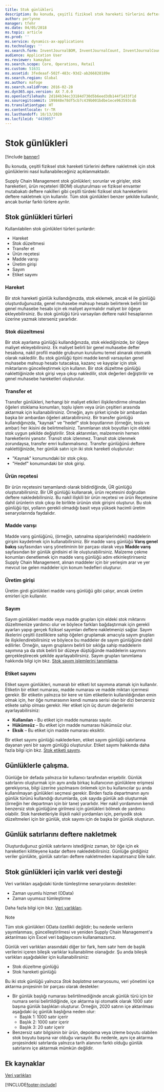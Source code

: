 ```yaml
---
title: Stok günlükleri
description: Bu konuda, çeşitli fiziksel stok hareketi türlerini deftere nakletmek için stok günlüklerini nasıl kullanabileceğiniz açıklanmaktadır.
author: perlynne
manager: tfehr
ms.date: 04/05/2018
ms.topic: article
ms.prod: ''
ms.service: dynamics-ax-applications
ms.technology: ''
ms.search.form: InventJournalBOM, InventJournalCount, InventJournalCountTag, InventJournalLossProfit, InventJournalMovement, InventJournalTransfer, WMSJournalTable
audience: Application User
ms.reviewer: kamaybac
ms.search.scope: Core, Operations, Retail
ms.custom: 51631
ms.assetid: 3fedeaaf-502f-483c-93d2-ab266828189e
ms.search.region: Global
ms.author: mafoge
ms.search.validFrom: 2016-02-28
ms.dyn365.ops.version: AX 7.0.0
ms.openlocfilehash: 2d184b34ec33184d730d5b6eed3db144f1433f1d
ms.sourcegitcommit: 199848e78df5cb7c439b001bdbe1ece963593cdb
ms.translationtype: HT
ms.contentlocale: tr-TR
ms.lasthandoff: 10/13/2020
ms.locfileid: "4439057"
---
```

# <a name="inventory-journals"></a>Stok günlükleri

[!include [banner](../includes/banner.md)]

Bu konuda, çeşitli fiziksel stok hareketi türlerini deftere nakletmek için stok günlüklerini nasıl kullanabileceğiniz açıklanmaktadır.

Supply Chain Management stok günlükleri; sorunlar ve girişler, stok hareketleri, ürün reçeteleri (BOM) oluşturulması ve fiziksel envanter mutabakatı deftere nakilleri gibi çeşitli türdeki fiziksel stok hareketlerini deftere nakletmek için kullanılır. Tüm stok günlükleri benzer şekilde kullanılır, ancak bunlar farklı türlere ayrılır.

## <a name="types-of-inventory-journals"></a>Stok günlükleri türleri
Kullanılabilen stok günlükleri türleri şunlardır:

-   Hareket
-   Stok düzeltmesi
-   Transfer et
-   Ürün reçetesi
-   Madde varışı
-   Üretim girişi
-   Sayım
-   Etiket sayımı

### <a name="movement"></a>Hareket

Bir stok hareketi günlük kullandığınızda, stok eklemek, ancak el ile günlüğü oluşturduğunuzda, genel muhasebe mahsup hesabı belirterek belirli bir genel muhasebe hesabı için ek maliyet ayırmalıdır maliyet bir öğeye ekleyebilirsiniz. Bu stok günlüğü türü varsayılan deftere nakil hesaplarının üzerine yazmak isterseniz yararlıdır.

### <a name="inventory-adjustment"></a>Stok düzeltmesi

Bir stok ayarlama günlüğü kullandığınızda, stok eklediğinizde, bir öğeye maliyet ekleyebilirsiniz. Ek maliyet belirli bir genel muhasebe defter hesabına, nakil profili madde grubunun kurulumu temel alınarak otomatik olarak nakledilir. Bu stok günlüğü tipini madde kendi varsayılan genel muhasebe mahsup hesabı tutacaksa, kazanç ve kayıplar için stok miktarlarını güncelleştirmek için kullanın. Bir stok düzeltme günlüğü naklettiğinizde stok girişi veya çıkışı nakledilir, stok değerleri değiştirilir ve genel muhasebe hareketleri oluşturulur.

### <a name="transfer"></a>Transfer et

Transfer günlükleri, herhangi bir maliyet etkileri ilişkilendirme olmadan öğeleri stoklama konumları, toplu işlem veya ürün çeşitleri arasında aktarmak için kullanabilirsiniz. Örneğin, aynı şirket içinde bir ambardan başka bir ambardan öğeleri aktarabilirsiniz. Bir transfer günlüğü kullandığınızda, "kaynak" ve "hedef" stok boyutlarının (örneğin, tesis ve ambar) her ikisini de belirtmelisiniz. Tanımlanan stok boyutları için eldeki stok uygun şekilde değiştirilir. Stok aktarımları, malzemenin hemen hareketlerini yansıtır. Transit stok izlenmez. Transit stok izlenmek zorundaysa, transfer emri kullanmalısınız. Transfer günlüğünü deftere naklettiğinizde, her günlük satırı için iki stok hareketi oluşturulur:

-   "Kaynak" konumundaki bir stok çıkışı.
-   "Hedef" konumundaki bir stok girişi.

### <a name="bom"></a>Ürün reçetesi

Bir ürün reçetesini tamamlandı olarak bildirdiğinde, ÜR günlüğü oluşturabilirsiniz. Bir ÜR günlüğü kullanarak, ürün reçetesini doğrudan deftere nakledebilirsiniz. Bu nakil ilişkili bir ürün reçetesi ve ürün Reçetesine dahil ürünlerin stok çıkışı ile birlikte ürünün stok girişini oluşturur. Bu stok günlüğü tipi, yolların gerekli olmadığı basit veya yüksek hacimli üretim senaryolarında faydalıdır.

### <a name="item-arrival"></a>Madde varışı

Madde varış günlüğünü, (örneğin, satınalma siparişlerindeki) maddelerin girişini kaydetmek için kullanabilirsiniz. Bir madde varış günlüğü **Varış genel bakış** sayfasından varış yönetiminin bir parçası olarak veya **Madde varış** sayfasından bir günlük girdisini el ile oluşturabilirsiniz. Malzeme çekme konumları denetlemek için madde varış günlüğü adını etkinleştirirseniz Supply Chain Management, alınan maddeler için bir yerleşim arar ve yer mevcut ise gelen maddeler için konum hedefleri oluşturur.

### <a name="production-input"></a>Üretim girişi

Üretim girdi günlükleri madde varış günlüğü gibi çalışır, ancak üretim emirleri için kullanılır.

### <a name="counting"></a>Sayım

Sayım günlükleri madde veya madde grupları için eldeki stok miktarını düzeltmenize yardımcı olur ve böylece farkları bağdaştırmak için gerekli ayarları yapıp gerçek fiziksel sayımları deftere nakletmenizi sağlar. Sayım ilkelerini çeşitli özelliklere sahip öğeleri gruplamak amacıyla sayım grupları ile ilişkilendirebilirsiniz ve böylece bu maddeler de sayım günlüğüne dahil edilirler. Örneğin, sayım gruplarını belirli bir sıklığa sahip maddelerin sayımına ya da stok belirli bir düzeye düştüğünde maddelerin sayımını gerçekleştirecek şekilde ayarlayabilirsiniz. Sayım grupları tanımlama hakkında bilgi için bkz. [Stok sayım işlemlerini tanımlama](tasks/define-inventory-counting-processes.md).

### <a name="tag-counting"></a>Etiket sayımı

Etiket sayım günlükleri, numaralı bir etiketi lot sayımına atamak için kullanılır. Etiketin bir etiket numarası, madde numarası ve madde miktarı içermesi gerekir. Bir etiketin yalnızca bir kere ve tüm etiketlerin kullanıldığından emin olmak için, her öğe numarasının kendi numara serisi olan bir dizi benzersiz etikete sahip olması gerekir. Her etiket için üç durum değerlerini ayarlayabilirsiniz:

-   **Kullanılan** – Bu etiket için madde numarası sayılır.
-   **Hükümsüz** – Bu etiket için madde numarası hükümsüz olur.
-   **Eksik** – Bu etiket için madde numarası eksiktir.

Bir etiket sayımı günlüğü naklederken, etiket sayım günlüğü satırlarına dayanan yeni bir sayım günlüğü oluşturulur. Etiket sayımı hakkında daha fazla bilgi için bkz. [Stok etiketi sayımı](inventory-tag-counting.md).

## <a name="working-with-journals"></a>Günlüklerle çalışma.
Günlüğe bir defada yalnızca bir kullanıcı tarafından erişebilir. Günlük satırlarını oluşturmak için aynı anda birkaç kullanıcının günlüklere erişmesi gerekiyorsa, bilgi üzerine yazılmasını önlemek için bu kullanıcılar şu anda kullanılmayan günlükleri seçmesi gerekir. Birden fazla departmanın aynı günlük türünü kullandığı durumlarda, çok sayıda günlük adı oluşturmak (örneğin her departman için bir tane) yararlıdır. Her nakil yordamının kendi benzersiz stok günlüğüne girilmesi için günlükleri bölmek de yardımcı olabilir. Stok hareketleriyle ilişkili nakil yordamları için, periyodik stok düzeltmeleri için bir günlük, stok sayımı için de başka bir günlük oluşturun.

## <a name="posting-journal-lines"></a>Günlük satırlarını deftere nakletmek
Oluşturduğunuz günlük satırlarını istediğiniz zaman, bir öğe için ek hareketleri kilitleyene kadar deftere nakledebilirsiniz. Günlüğe girdiğiniz veriler günlükte, günlük satırları deftere nakletmeden kapatırsanız bile kalır.

## <a name="data-entity-support-for-inventory-journals"></a>Stok günlükleri için varlık veri desteği

Veri varlıkları aşağıdaki türde tümleştirme senaryolarını destekler:
-    Zaman uyumlu hizmet (OData)
-  Zaman uyumsuz tümleştirme

Daha fazla bilgi için bkz. [Veri varlıkları](../../dev-itpro/data-entities/data-entities.md).

> [!NOTE]
> Tüm stok günlükleri OData özellikli değildir; bu nedenle verilerin yayımlanması, güncelleştirilmesi ve yeniden Supply Chain Management'a aktarılması için Excel veri bağlayıcısını kullanamazsınız. 

Günlük veri varlıkları arasındaki diğer bir fark, hem satır hem de başlık verilerini içeren bileşik varlıklar kullanabilme olanağıdır. Şu anda bileşik varlıkları aşağıdakiler için kullanabilirsiniz:
-   Stok düzeltme günlüğü
-   Stok hareketi günlüğü

Bu iki stok günlüğü yalnızca *Stok başlatma* senaryosunu, veri yönetimi içe aktarma projesinin bir parçası olarak destekler:
-  Bir günlük başlığı numarası belirtilmediğinde ancak günlük türü için bir numara serisi belirtildiğinde, içe aktarma işi otomatik olarak 1000 satır başına günlük başlıkları oluşturur. Örneğin, 2020 satırın içe aktarılması aşağıdaki üç günlük başlığına neden olur:
    -  Başlık 1: 1000 satır içerir
    -  Başlık 2: 1000 satır içerir
    -  Başlık 3: 20 satır içerir
-  Benzersiz satır bilgisinin bir ürün, depolama veya izleme boyutu olabilen stok boyutu başına var olduğu varsayılır. Bu nedenle, aynı içe aktarma projesindeki satırlarda yalnızca tarih alanının farklı olduğu günlük satırlarını içe aktarmak mümkün değildir.

## <a name="additional-resources"></a>Ek kaynaklar

[Veri varlıkları](../../dev-itpro/data-entities/data-entities.md)


[!INCLUDE[footer-include](../../includes/footer-banner.md)]